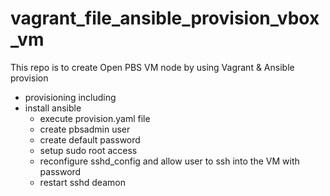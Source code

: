 # vagrant_file_ansible_provision_vbox_vm

This repo is to create Open PBS VM node by using Vagrant & Ansible provision

- provisioning including
- install ansible
  - execute provision.yaml file
  - create pbsadmin user
  - create default password
  - setup sudo root access
  - reconfigure sshd_config and allow user to ssh into the VM with password
  - restart sshd deamon

